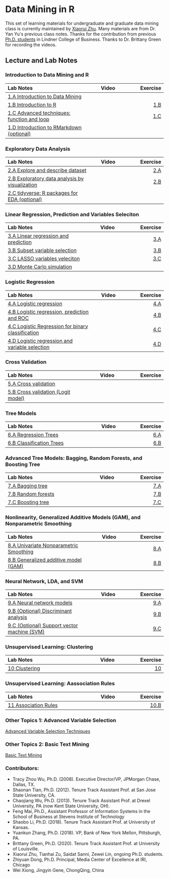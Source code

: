 # Data Mining in R

This set of learning materials for undergraduate and graduate data mining class is currently maintained by [Xiaorui Zhu](https://homepages.uc.edu/~zhuxr/). Many materials are from Dr. Yan Yu's previous class notes. Thanks for the contribution from previous [Ph.D. students](#bottom) in Lindner College of Business. Thanks to Dr. Brittany Green for recording the videos. 

## Lecture and Lab Notes

### Introduction to Data Mining and R

<style>
table th:first-of-type {
    width: 480px;
}
table th:nth-of-type(2) {
    width: 160px;
}
table th:nth-of-type(3) {
    width: 160px;
}
</style>


| Lab Notes |  Video | Exercise |
|:----------|:-------------:|------:|
| [1.A Introduction to Data Mining](lecture/1.A_IntroDM.html)                   |       |                                  |
| [1.B Introduction to R](lecture/1.B_IntroR.html)                              |       | [1.B](lecture/1.B_Exercise.html) |
| [1.C Advanced techniques: function and loop](lecture/1.C_IntroFuncLoop.html)  |       | [1.C](lecture/1.C_Exercise.html) |
| [1.D Introduction to RMarkdown (optional)](lecture/1.D_IntroMarkdown.html)    |       |                                  |

### Exploratory Data Analysis

| Lab Notes |  Video | Exercise |
|:----------|:-------------:|------:|
| [2.A Explore and describe dataset](lecture/2.A_ExploratoryAnalyses.html)     |            | [2.A](lecture/2.A_Exercise.html)  |
| [2.B Exploratory data analysis by visualization](lecture/2.B_EDA_Vis.html)   |            | [2.B](lecture/2.B_Exercise.html) |
| [2.C tidyverse: R packages for EDA (optional)](lecture/2.C_tidyverse.html)   |            |                                   |

### Linear Regression, Prediction and Variables Seleciton

| Lab Notes |  Video | Exercise |
|:----------|:-------------:|------:|
| [3.A Linear regression and prediction](lecture/3.A_LinearReg.html)           |            | [3.A](lecture/3.A_Exercise.html)  |
| [3.B Subset variable selection](lecture/3.B_SubsetVS.html)                   |            | [3.B](lecture/3.B_Exercise.html) |
| [3.C LASSO variables veleciton](lecture/3.C_LASSO.html)                      |            | [3.C](lecture/3.C_Exercise.html) |
| [3.D Monte Carlo simulation](lecture/3.D_Simulation.html)                      |          |  |

### Logistic Regression

| Lab Notes |  Video | Exercise |
|:----------|:-------------:|------:|
| [4.A Logistic regression](lecture/4.A_LogisticReg.html)                                         |            | [4.A](lecture/4.A_Exercise.html)  |
| [4.B Logistic regression, prediction and ROC](lecture/4.B_LogisticReg_ROC.html)                 |            | [4.B](lecture/4.B_Exercise.html) |
| [4.C Logistic Regression for binary classification](lecture/4.C_LogisticReg_Classification.html)|            | [4.C](lecture/4.C_Exercise.html) |
| [4.D Logistic regression and variable selection](lecture/4.D_LogisticReg_VS.html)               |            | [4.D](lecture/4.D_Exercise.html) |

### Cross Validation

| Lab Notes |  Video | Exercise |
|:----------|:-------------:|------:|
| [5.A Cross validation](lecture/5.A_CrossValidation.html)                      |            |   |
| [5.B Cross validation (Logit model)](lecture/5.B_CrossValidationLogit.html)   |            |   |

### Tree Models

| Lab Notes |  Video | Exercise |
|:----------|:-------------:|------:|
| [6.A Regression Trees](lecture/5.A_RegTree.html)       |            | [6.A](lecture/5.A_Exercise.html)  |
| [6.B Classification Trees](lecture/5.B_ClassTree.html) |            | [6.B](lecture/5.B_Exercise.html) |

### Advanced Tree Models: Bagging, Random Forests, and Boosting Tree

| Lab Notes                                             |  Video     | Exercise                         |
|:------------------------------------------------------|:----------:|---------------------------------:|
| [7.A Bagging tree](lecture/7.A_Bagging.html)          |            | [7.A](lecture/) |
| [7.B Random forests](lecture/7.B_RandomForests.html)  |            | [7.B](lecture/) |
| [7.C Boosting tree](lecture/7.C_Boosting.html)        |            | [7.C](lecture/) |

### Nonlinearity, Generalized Additive Models (GAM), and Nonparametric Smoothing

| Lab Notes |  Video | Exercise |
|:----------|:-------------:|------:|
| [8.A Univariate Nonparametric Smoothing](lecture/6.A_BeyondLinearity.html)   |            | [8.A](lecture/)  |
| [8.B Generalized additive model (GAM)](lecture/6.B_GAM.html)      |            | [8.B](lecture/) |

### Neural Network, LDA, and SVM 

| Lab Notes |  Video | Exercise |
|:----------|:-------------:|------:|
| [9.A Neural network models](lecture/6.D_NeuralNet.html)           |            | [9.A](lecture/) |
| [9.B (Optional) Discriminant analysis](lecture/6.C_DiscriminantAnalysis.html)|            | [9.B](lecture/)  |
| [9.C (Optional) Support vector machine (SVM)](lecture/6.E_SVM.html)          |            | [9.C](lecture/)  |

### Unsupervised Learning: Clustering

| Lab Notes |  Video | Exercise |
|:----------|:-------------:|------:|
| [10 Clustering](lecture/7.A_Clustering.html)           |            | [10](lecture/) |

### Unsupervised Learning: Aassociation Rules

| Lab Notes |  Video | Exercise |
|:----------|:-------------:|------:|
| [11 Association Rules](lecture/7.B_AssociationRules.html)|            | [10.B](lecture/)  |

### Other Topics 1: Advanced Variable Selection

[Advanced Variable Selection Techniques](lecture/VS.html)

### Other Topics 2: Basic Text Mining

[Basic Text Mining](lecture/Basic_Text_Mining.html)


<a id="bottom"></a>

### Contributors: 
- Tracy Zhou Wu, Ph.D. (2008). Executive Director/VP, JPMorgan Chase, Dallas, TX.  
- Shaonan Tian, Ph.D. (2012). Tenure Track Assistant Prof. at San Jose State University, CA. 
- Chaojiang Wu, Ph.D. (2013). Tenure Track Assistant Prof. at Drexel University, PA (now Kent State University, OH).
- Feng Mai, Ph.D., Assistant Professor of Information Systems in the School of Business at Stevens Institute of Technology
- Shaobo Li, Ph.D. (2018). Tenure Track Assistant Prof. at University of Kansas.
- Yuankun Zhang, Ph.D. (2018). VP, Bank of New York Mellon, Pittsburgh, PA.
- Brittany Green, Ph.D. (2020). Tenure Track Assistant Prof. at University of Louisville.
- Xiaorui Zhu, Tianhai Zu, Saidat Sanni, Zewei Lin, ongoing Ph.D. students.
- Zhiyuan Dong, Ph.D. Principal, Media Center of Excellence at IRI, Chicago
- Wei Xiong, Jingyin Gene, ChongQing, China

